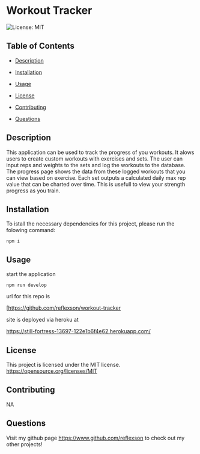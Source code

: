 # Workout Tracker
![License: MIT](https://img.shields.io/badge/License-MIT-yellow.svg)                                                                             


## Table of Contents
* [Description](#descrition)

* [Installation](#installation)

* [Usage](#usage)

* [License](#license)

* [Contributing](#contributing)



* [Questions](#questions)


## Description

This application can be used to track the progress of you workouts.  It alows users to create custom workouts with exercises and sets.  The user can input reps and weights to the sets and log the workouts to the database.  The progress page shows the data from these logged workouts that you can view based on exercise. Each set outputs a calculated daily max rep value that can be charted over time.   This is usefull to view your strength progress as you train.  



## Installation

To istall the necessary dependencies for this project, please run the folowing command:
```
npm i
```



## Usage

start the application
```
npm run develop
```

url for this repo is

[https://github.com/reflexson/workout-tracker

site is deployed via heroku at

https://still-fortress-13697-122e1b6f4e62.herokuapp.com/


## License

This project is licensed under the MIT license.
 https://opensource.org/licenses/MIT

## Contributing

NA


## Questions
Visit my github page https://www.github.com/reflexson to check out my other projects!
